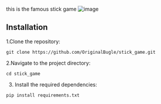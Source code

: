 this is the famous stick game 
![image](https://github.com/OriginalBugle/stick_game/assets/149625219/0ec588a8-fe04-4203-8878-a34ced045bb0)


## Installation
1.Clone the repository:
   ```shell
   git clone https://github.com/OriginalBugle/stick_game.git
   ```
2.Navigate to the project directory:
```shell
cd stick_game
```


  3. Install the required dependencies:
  ```shell
  pip install requirements.txt
  ```
